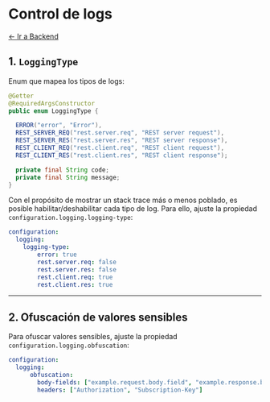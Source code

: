 # Control de logs

[← Ir a Backend](./../README.md)

## 1. `LoggingType`
Enum que mapea los tipos de logs:

```java
@Getter
@RequiredArgsConstructor
public enum LoggingType {

  ERROR("error", "Error"),
  REST_SERVER_REQ("rest.server.req", "REST server request"),
  REST_SERVER_RES("rest.server.res", "REST server response"),
  REST_CLIENT_REQ("rest.client.req", "REST client request"),
  REST_CLIENT_RES("rest.client.res", "REST client response");

  private final String code;
  private final String message;
}
```
Con el propósito de mostrar un stack trace más o menos poblado, es posible habilitar/deshabilitar cada tipo de log.
Para ello, ajuste la propiedad `configuration.logging.logging-type`:

```yaml
configuration:
  logging:
    logging-type:
        error: true
        rest.server.req: false
        rest.server.res: false
        rest.client.req: true
        rest.client.res: true
```

---

## 2. Ofuscación de valores sensibles
Para ofuscar valores sensibles, ajuste la propiedad `configuration.logging.obfuscation`:

```yaml
configuration:
  logging:
      obfuscation:
        body-fields: ["example.request.body.field", "example.response.body.array[*].field"]
        headers: ["Authorization", "Subscription-Key"]
```